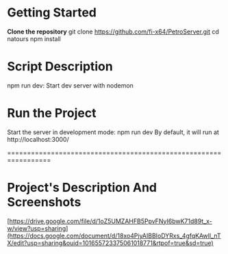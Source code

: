 # Getting Started

**Clone the repository**
  git clone https://github.com/fi-x64/PetroServer.git
  cd natours
  npm install
 
# Script	Description
  npm run dev:	Start dev server with nodemon <br />
  
# Run the Project
  Start the server in development mode:
    npm run dev
  By default, it will run at http://localhost:3000/

=================================================================
# Project's Description And Screenshots
[https://drive.google.com/file/d/1oZ5UMZAHFB5PpvFNyI6bwK71d89t_x-w/view?usp=sharing](https://docs.google.com/document/d/18xo4PjyAIBBIoDYRxs_4gfqKAwIl_nTX/edit?usp=sharing&ouid=101655723375061018771&rtpof=true&sd=true)
